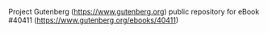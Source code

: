 Project Gutenberg (https://www.gutenberg.org) public repository for eBook #40411 (https://www.gutenberg.org/ebooks/40411)
